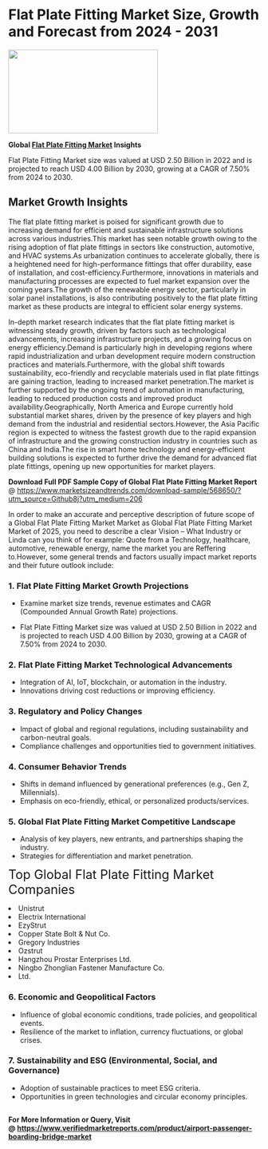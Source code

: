 <H1>Flat Plate Fitting Market Size, Growth and Forecast from 2024 - 2031</H1><img class="aligncenter size-medium wp-image-584254" src="https://thirdeyenews.in/wp-content/uploads/2024/09/Global-Market-Research-300x168.jpeg" alt="" width="300" height="168" /><p><strong>Global&nbsp;<a href="https://www.marketsizeandtrends.com/download-sample/568650/?utm_source=Github8j?utm_medium=206">Flat Plate Fitting Market</a> Insights</strong></p><p>Flat Plate Fitting Market size was valued at USD 2.50 Billion in 2022 and is projected to reach USD 4.00 Billion by 2030, growing at a CAGR of 7.50% from 2024 to 2030.</p><p><h2>Market Growth Insights</h2> <p>The flat plate fitting market is poised for significant growth due to increasing demand for efficient and sustainable infrastructure solutions across various industries.This market has seen notable growth owing to the rising adoption of flat plate fittings in sectors like construction, automotive, and HVAC systems.As urbanization continues to accelerate globally, there is a heightened need for high-performance fittings that offer durability, ease of installation, and cost-efficiency.Furthermore, innovations in materials and manufacturing processes are expected to fuel market expansion over the coming years.The growth of the renewable energy sector, particularly in solar panel installations, is also contributing positively to the flat plate fitting market as these products are integral to efficient solar energy systems.</p> <p>In-depth market research indicates that the flat plate fitting market is witnessing steady growth, driven by factors such as technological advancements, increasing infrastructure projects, and a growing focus on energy efficiency.Demand is particularly high in developing regions where rapid industrialization and urban development require modern construction practices and materials.Furthermore, with the global shift towards sustainability, eco-friendly and recyclable materials used in flat plate fittings are gaining traction, leading to increased market penetration.The market is further supported by the ongoing trend of automation in manufacturing, leading to reduced production costs and improved product availability.Geographically, North America and Europe currently hold substantial market shares, driven by the presence of key players and high demand from the industrial and residential sectors.However, the Asia Pacific region is expected to witness the fastest growth due to the rapid expansion of infrastructure and the growing construction industry in countries such as China and India.The rise in smart home technology and energy-efficient building solutions is expected to further drive the demand for advanced flat plate fittings, opening up new opportunities for market players.</p><p><span class=""><strong>Download Full PDF Sample Copy of Global Flat Plate Fitting Market Report</strong> @ <a href="https://www.marketsizeandtrends.com/download-sample/568650/?utm_source=Github8j?utm_medium=206" target="_blank">https://www.marketsizeandtrends.com/download-sample/568650/?utm_source=Github8j?utm_medium=206</a></span></p><p>In order to make an accurate and perceptive description of future scope of a Global&nbsp;Flat Plate Fitting Market Market as Global&nbsp;Flat Plate Fitting Market Market of 2025, you need to describe a clear Vision &ndash; What Industry or Linda can you think of for example: Quote from a Technology, healthcare, automotive, renewable energy, name the market you are Reffering to.However, some general trends and factors usually impact market reports and their future outlook include:</p><h3>1.&nbsp;<strong>Flat Plate Fitting Market Growth Projections</strong></h3><ul><li>Examine market size trends, revenue estimates and CAGR (Compounded Annual Growth Rate) projections.</li><li><p>Flat Plate Fitting Market size was valued at USD 2.50 Billion in 2022 and is projected to reach USD 4.00 Billion by 2030, growing at a CAGR of 7.50% from 2024 to 2030.</p></li></ul><h3>2.&nbsp;<strong>Flat Plate Fitting Market Technological Advancements</strong></h3><ul><li>Integration of AI, IoT, blockchain, or automation in the industry.</li><li>Innovations driving cost reductions or improving efficiency.</li></ul><h3>3.&nbsp;<strong>Regulatory and Policy Changes</strong></h3><ul><li>Impact of global and regional regulations, including sustainability and carbon-neutral goals.</li><li>Compliance challenges and opportunities tied to government initiatives.</li></ul><h3>4.&nbsp;<strong>Consumer Behavior Trends</strong></h3><ul><li>Shifts in demand influenced by generational preferences (e.g., Gen Z, Millennials).</li><li>Emphasis on eco-friendly, ethical, or personalized products/services.</li></ul><h3>5.&nbsp;<strong>Global Flat Plate Fitting Market Competitive Landscape</strong></h3><ul><li>Analysis of key players, new entrants, and partnerships shaping the industry.</li><li>Strategies for differentiation and market penetration.</li></ul><p data-pm-slice="1 1 []"><span style="color: inherit; font-family: inherit; font-size: 25px;">Top Global Flat Plate Fitting Market Companies</span></p><div class="" data-test-id=""><p><li>Unistrut</li><li> Electrix International</li><li> EzyStrut</li><li> Copper State Bolt & Nut Co.</li><li> Gregory Industries</li><li> Ozstrut</li><li> Hangzhou Prostar Enterprises Ltd.</li><li> Ningbo Zhonglian Fastener Manufacture Co.</li><li> Ltd.</li></p></div><h3>6.&nbsp;<strong>Economic and Geopolitical Factors</strong></h3><ul><li>Influence of global economic conditions, trade policies, and geopolitical events.</li><li>Resilience of the market to inflation, currency fluctuations, or global crises.</li></ul><h3>7.&nbsp;<strong>Sustainability and ESG (Environmental, Social, and Governance)</strong></h3><ul><li>Adoption of sustainable practices to meet ESG criteria.</li><li>Opportunities in green technologies and circular economy principles.</li></ul><h2><strong style="font-size: 14px;">For More Information or Query, Visit @&nbsp;</strong><a style="background-color: #ffffff; font-size: 14px;" href="https://www.marketsizeandtrends.com/report/flat-plate-fitting-market/" target="_blank">https://www.verifiedmarketreports.com/product/airport-passenger-boarding-bridge-market</a></h2>